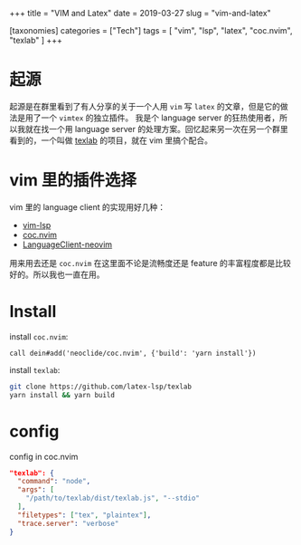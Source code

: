 +++
title = "VIM and Latex"
date = 2019-03-27
slug = "vim-and-latex"

[taxonomies]
categories =  ["Tech"]
tags = [
  "vim",
  "lsp",
  "latex",
  "coc.nvim",
  "texlab"
]
+++

# 起源

起源是在群里看到了有人分享的关于一个人用 `vim` 写 `latex` 的文章，但是它的做法是用了一个 `vimtex` 的独立插件。
我是个 language server 的狂热使用者，所以我就在找一个用 language server 的处理方案。回忆起来另一次在另一个群里看到的，一个叫做 [texlab](https://github.com/latex-lsp/texlab) 的项目，就在 vim 里搞个配合。

<!-- more -->

# vim 里的插件选择

vim 里的 language client 的实现用好几种：

- [vim-lsp](https://github.com/prabirshrestha/vim-lsp)
- [coc.nvim](https://github.com/neoclide/coc.nvim)
- [LanguageClient-neovim](https://github.com/autozimu/LanguageClient-neovim)

用来用去还是 `coc.nvim` 在这里面不论是流畅度还是 feature 的丰富程度都是比较好的。所以我也一直在用。

# Install

install `coc.nvim`:

```vim
call dein#add('neoclide/coc.nvim', {'build': 'yarn install'})
```

install `texlab`:

```bash
git clone https://github.com/latex-lsp/texlab
yarn install && yarn build
```

# config

config in coc.nvim
```json
"texlab": {
  "command": "node",
  "args": [
    "/path/to/texlab/dist/texlab.js", "--stdio"
  ],
  "filetypes": ["tex", "plaintex"],
  "trace.server": "verbose"
}
```